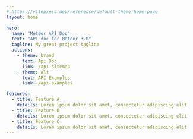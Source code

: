 ```yaml
---
# https://vitepress.dev/reference/default-theme-home-page
layout: home

hero:
  name: "Meteor API Doc"
  text: "API doc for Meteor 3.0"
  tagline: My great project tagline
  actions:
    - theme: brand
      text: Api Doc
      link: /api-sitemap
    - theme: alt
      text: API Examples
      link: /api-examples

features:
  - title: Feature A
    details: Lorem ipsum dolor sit amet, consectetur adipiscing elit
  - title: Feature B
    details: Lorem ipsum dolor sit amet, consectetur adipiscing elit
  - title: Feature C
    details: Lorem ipsum dolor sit amet, consectetur adipiscing elit
---
```


